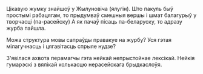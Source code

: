 Цікавую жумку знайшоў у Жылуновіча (ялугін). Што пакуль быў простымі рабацягам, то прыдумваў смешныя вершы і шмат балагурыў у творчасці (па-расейску)
 А як пачаў пісаць па-беларуску, то адразу журба пайшла.
 
Можа структура мовы сапраўды правакуе на журбу? Уся гэтая мілагучнасць і цягавітасць спрыяе нудзе?

З'явілася ахвота перамагчы гэта нейкай непрыстойнае лексікай. Нейкія гумарэскі з вялікай колькасцю нерасейскага брыдкаслоўя.

